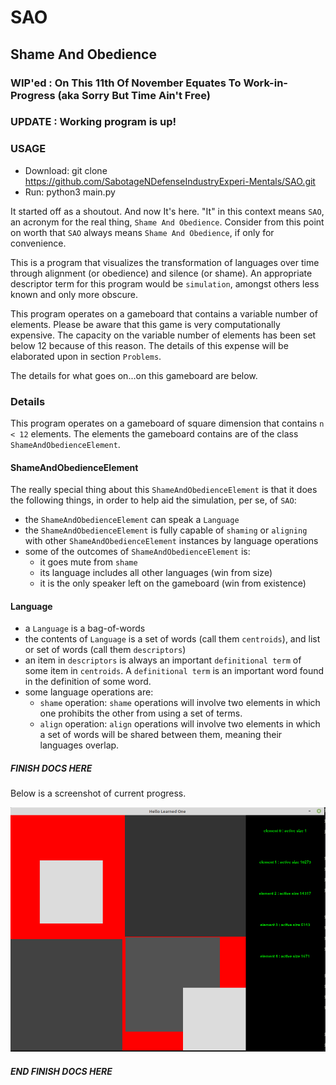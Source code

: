 # SAO
## Shame And Obedience

### WIP'ed : On This 11th Of November Equates To Work-in-Progress (aka Sorry But Time Ain't Free)  
### UPDATE : Working program is up! 
### USAGE 
- Download: git clone https://github.com/SabotageNDefenseIndustryExperi-Mentals/SAO.git
- Run: python3 main.py


It started off as a shoutout. And now It's here. "It" in this
context means `SAO`, an acronym for the real thing, `Shame And Obedience`. Consider
from this point on worth that `SAO` always means `Shame And Obedience`, if only
for convenience.

This is a program that visualizes the transformation of languages over time through
alignment (or obedience) and silence (or shame). An appropriate descriptor term
for this program would be `simulation`, amongst others less known and only more
obscure.

This program operates on a gameboard that contains a variable number of elements.
Please be aware that this game is very computationally expensive. The capacity
on the variable number of elements has been set below 12 because of this reason.
The details of this expense will be elaborated upon in section `Problems`.  

The details for what goes on...on this gameboard are below.

### Details
This program operates on a gameboard of square dimension that contains `n < 12`
elements. The elements the gameboard contains are of the class `ShameAndObedienceElement`.

#### ShameAndObedienceElement
The really special thing about this `ShameAndObedienceElement` is that it does the
following things, in order to help aid the simulation, per se, of `SAO`:
- the `ShameAndObedienceElement` can speak a `Language`
- the `ShameAndObedienceElement` is fully capable of `shaming` or `aligning` with other
  `ShameAndObedienceElement` instances by language operations
- some of the outcomes of `ShameAndObedienceElement` is:
    - it goes mute from `shame`
    - its language includes all other languages (win from size)
    - it is the only speaker left on the gameboard (win from existence)


#### Language
- a `Language` is a bag-of-words
- the contents of `Language` is a set of words (call them `centroids`), and
  list or set of words (call them `descriptors`)
- an item in `descriptors` is always an important `definitional term` of some
  item in `centroids`. A `definitional term` is an important word found in the
  definition of some word.
- some language operations are:
  - `shame` operation: `shame` operations will involve two elements in which
                        one prohibits the other from using a set of terms.
  - `align` operation: `align` operations will involve two elements in which
                        a set of words will be shared between them, meaning
                        their languages overlap.

##### FINISH DOCS HERE

Below is a screenshot of current progress.

![alt text](display.png "Title")


##### END FINISH DOCS HERE
